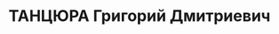 ---
title: ТАНЦЮРА Григорий Дмитриевич
description: р. 1910, с. Сурсько-Литовське Дніпропетровського р-ну, українець, з селян,
  позапартійний, освіта початкова, керуючий будинками Дніпропетровського гарнізону.
  27.11.1937 звинувачений у належності до к/рев. організації, розстріляний 28.11.1937
  р. Реабілітований 26.09.1957 р.
---